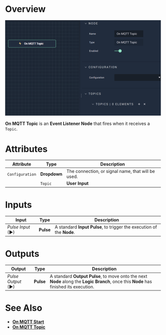 # Overview

![The On MQTT Topic Node.](../../../../.gitbook/assets/onmqtttopic.png)

**On MQTT Topic** is an **Event Listener Node** that fires when it receives a `Topic`. 

# Attributes

|Attribute|Type|Description|
|---|---|---|
|`Configuration`|**Dropdown**|The connection, or signal name, that will be used.|
||`Topic`|**User Input**|The key in the **MQTT** key/value pair.|

# Inputs

|Input|Type|Description|
|---|---|---|
|*Pulse Input* (►)|**Pulse**|A standard **Input Pulse**, to trigger the execution of the **Node**.|

# Outputs

|Output|Type|Description|
|---|---|---|
|*Pulse Output* (►)|**Pulse**|A standard **Output Pulse**, to move onto the next **Node** along the **Logic Branch**, once this **Node** has finished its execution.|

# See Also

* [**On MQTT Start**](onmqttstart.md)
* [**On MQTT Topic**](onmqtttopic.md)

